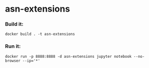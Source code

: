 # asn-extensions

### Build it:

`docker build . -t asn-extensions`

### Run it:

`docker run -p 8888:8888 -d asn-extensions jupyter notebook --no-browser --ip='*'`